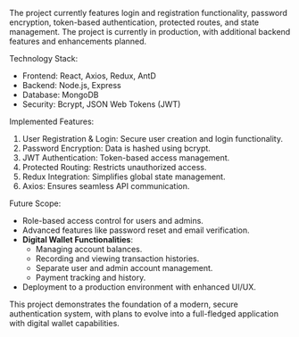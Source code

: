 The project currently features login and registration functionality, password encryption, token-based authentication, protected routes, and state management. The project is currently in production, with additional backend features and enhancements planned.  

Technology Stack:  
- Frontend: React, Axios, Redux, AntD  
- Backend: Node.js, Express  
- Database: MongoDB  
- Security: Bcrypt, JSON Web Tokens (JWT)  

Implemented Features:  
1. User Registration & Login: Secure user creation and login functionality.  
2. Password Encryption: Data is hashed using bcrypt.  
3. JWT Authentication: Token-based access management.  
4. Protected Routing: Restricts unauthorized access.  
5. Redux Integration: Simplifies global state management.  
6. Axios: Ensures seamless API communication.  

Future Scope:  
- Role-based access control for users and admins.  
- Advanced features like password reset and email verification.  
- **Digital Wallet Functionalities**:  
  - Managing account balances.  
  - Recording and viewing transaction histories.  
  - Separate user and admin account management.  
  - Payment tracking and history.  
- Deployment to a production environment with enhanced UI/UX.  

This project demonstrates the foundation of a modern, secure authentication system, with plans to evolve into a full-fledged application with digital wallet capabilities.

